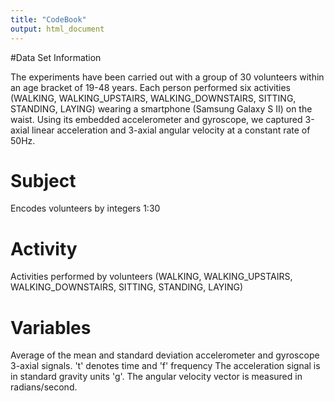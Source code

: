 ```yaml
---
title: "CodeBook"
output: html_document
---
```


#Data Set Information

The experiments have been carried out with a group of 30 volunteers within an age bracket of 19-48 years. Each person performed six activities (WALKING, WALKING_UPSTAIRS, WALKING_DOWNSTAIRS, SITTING, STANDING, LAYING) wearing a smartphone (Samsung Galaxy S II) on the waist. Using its embedded accelerometer and gyroscope, we captured 3-axial linear acceleration and 3-axial angular velocity at a constant rate of 50Hz. 


# Subject
 
 Encodes volunteers by integers 1:30
 
# Activity

Activities performed by volunteers 
(WALKING, WALKING_UPSTAIRS, WALKING_DOWNSTAIRS, SITTING, STANDING, LAYING)

# Variables

Average of the mean and standard deviation accelerometer and gyroscope 3-axial signals. 
't' denotes time and 'f' frequency
The acceleration signal is in standard gravity units 'g'.
The angular velocity vector is measured in radians/second.